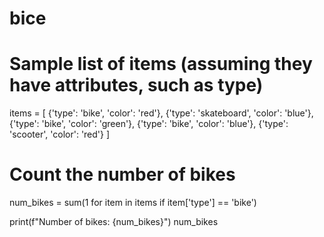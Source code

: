 # bice
# Sample list of items (assuming they have attributes, such as type)
items = [
    {'type': 'bike', 'color': 'red'},
    {'type': 'skateboard', 'color': 'blue'},
    {'type': 'bike', 'color': 'green'},
    {'type': 'bike', 'color': 'blue'},
    {'type': 'scooter', 'color': 'red'}
]

# Count the number of bikes
num_bikes = sum(1 for item in items if item['type'] == 'bike')

print(f"Number of bikes: {num_bikes}")
num_bikes
